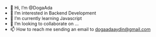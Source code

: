 - 👋 Hi, I’m @DogaAda
- 👀 I’m interested in Backend Development
- 🌱 I’m currently learning Javascript
- 💞️ I’m looking to collaborate on ...
- 📫 How to reach me sending an email to dogaadaaydin@gmail.com

<!---
DogaAda/DogaAda is a ✨ special ✨ repository because its `README.md` (this file) appears on your GitHub profile.
You can click the Preview link to take a look at your changes.
--->
